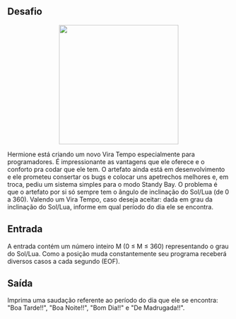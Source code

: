## Desafio

<p align="center">
    <img src="../../../mudanca.png" width="270" height="270">
</p>

Hermione está criando um novo Vira Tempo especialmente para programadores. É
impressionante as vantagens que ele oferece e o conforto pra codar que ele tem.
O artefato ainda está em desenvolvimento e ele prometeu consertar os bugs e
colocar uns apetrechos melhores e, em troca, pediu um sistema simples para o
modo Standy Bay. O problema é que o artefato por si só sempre tem o ângulo de
inclinação do Sol/Lua (de 0 a 360). Valendo um Vira Tempo, caso deseja aceitar:
dada em grau da inclinação do Sol/Lua, informe em qual período do dia ele se
encontra.

## Entrada

A entrada contém um número inteiro M (0 ≤ M ≤ 360) representando o grau do
Sol/Lua. Como a posição muda constantemente seu programa receberá diversos
casos a cada segundo (EOF).

## Saída

Imprima uma saudação referente ao período do dia que ele se encontra: "Boa
Tarde!!", "Boa Noite!!", "Bom Dia!!" e "De Madrugada!!".
